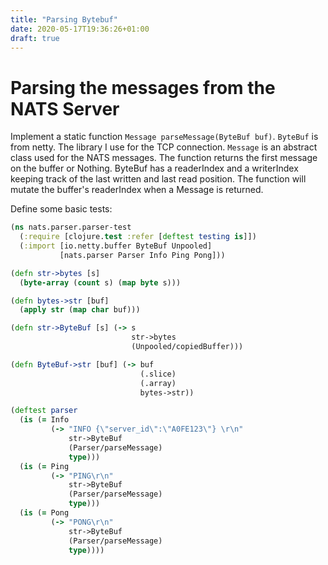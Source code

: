 ```yaml
---
title: "Parsing Bytebuf"
date: 2020-05-17T19:36:26+01:00
draft: true
---
```

# Parsing the messages from the NATS Server

Implement a static function `Message parseMessage(ByteBuf buf)`. `ByteBuf` is from netty. The library I use for the TCP connection. `Message` is an abstract class used for the NATS messages. The function returns the first message on the buffer or Nothing. ByteBuf has a readerIndex and a writerIndex keeping track of the last written and last read position. The function will mutate the buffer's readerIndex when a Message is returned.

Define some basic tests:

```clojure
(ns nats.parser.parser-test
  (:require [clojure.test :refer [deftest testing is]])
  (:import [io.netty.buffer ByteBuf Unpooled]
           [nats.parser Parser Info Ping Pong]))

(defn str->bytes [s]
  (byte-array (count s) (map byte s)))

(defn bytes->str [buf]
  (apply str (map char buf)))

(defn str->ByteBuf [s] (-> s
                           str->bytes
                           (Unpooled/copiedBuffer)))

(defn ByteBuf->str [buf] (-> buf
                             (.slice)
                             (.array)
                             bytes->str))

(deftest parser
  (is (= Info
         (-> "INFO {\"server_id\":\"A0FE123\"} \r\n"
             str->ByteBuf
             (Parser/parseMessage)
             type)))
  (is (= Ping
         (-> "PING\r\n"
             str->ByteBuf
             (Parser/parseMessage)
             type)))
  (is (= Pong
         (-> "PONG\r\n"
             str->ByteBuf
             (Parser/parseMessage)
             type))))
```


